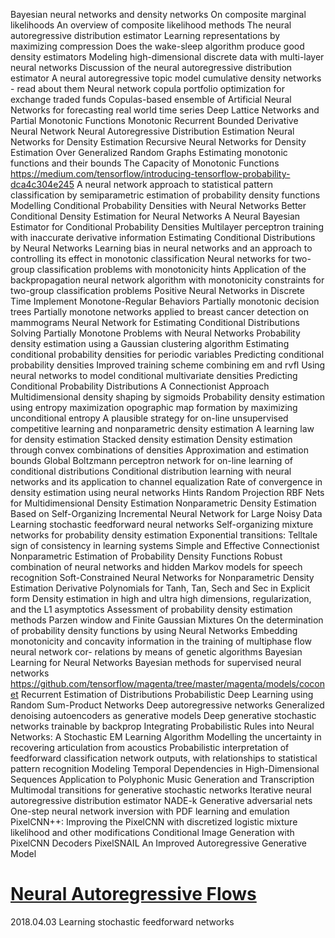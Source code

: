 Bayesian neural networks and density networks
On composite marginal likelihoods
An overview of composite likelihood methods
The neural autoregressive distribution estimator
Learning representations by maximizing compression
Does the wake-sleep algorithm produce good density estimators
Modeling high-dimensional discrete data with multi-layer neural networks
Discussion of the neural autoregressive distribution estimator
A neural autoregressive topic model
cumulative density networks - read about them
Neural network copula portfolio optimization for exchange traded funds
Copulas-based ensemble of Artificial Neural Networks for forecasting real world time series
Deep Lattice Networks and Partial Monotonic Functions
Monotonic Recurrent Bounded Derivative Neural Network
Neural Autoregressive Distribution Estimation
Neural Networks for Density Estimation
Recursive Neural Networks for Density Estimation Over Generalized Random Graphs
Estimating monotonic functions and their bounds
The Capacity of Monotonic Functions
https://medium.com/tensorflow/introducing-tensorflow-probability-dca4c304e245
A neural network approach to statistical pattern classification by semiparametric estimation of probability density functions
Modelling Conditional Probability Densities with Neural Networks
Better Conditional Density Estimation for Neural Networks
A Neural Bayesian Estimator for Conditional Probability Densities
Multilayer perceptron training with inaccurate derivative information
Estimating Conditional Distributions by Neural Networks
Learning bias in neural networks and an approach to controlling its effect in monotonic classification
Neural networks for two-group classification problems with monotonicity hints
Application of the backpropagation neural network algorithm with monotonicity constraints for two-group classification problems
Positive Neural Networks in Discrete Time Implement Monotone-Regular Behaviors
Partially monotonic decision trees
Partially monotone networks applied to breast cancer detection on mammograms
Neural Network for Estimating Conditional Distributions
Solving Partially Monotone Problems with Neural Networks
Probability density estimation using a Gaussian clustering algorithm
Estimating conditional probability densities for periodic variables
Predicting conditional probability densities Improved training scheme combining em and rvfl
Using neural networks to model conditional multivariate densities
Predicting Conditional Probability Distributions A Connectionist Approach
Multidimensional density shaping by sigmoids
Probability density estimation using entropy maximization
opographic map formation by maximizing unconditional entropy A plausible strategy for on-line unsupervised competitive learning and nonparametric density estimation
A learning law for density estimation
Stacked density estimation
Density estimation through convex combinations of densities Approximation and estimation bounds
Global Boltzmann perceptron network for on-line learning of conditional distributions
Conditional distribution learning with neural networks and its application to channel equalization
Rate of convergence in density estimation using neural networks
Hints
Random Projection RBF Nets for Multidimensional Density Estimation
Nonparametric Density Estimation Based on Self-Organizing Incremental Neural Network for Large Noisy Data
Learning stochastic feedforward neural networks
Self-organizing mixture networks for probability density estimation
Exponential transitions: Telltale sign of consistency in learning systems
Simple and Effective Connectionist Nonparametric Estimation of Probability Density Functions
Robust combination of neural networks and hidden Markov models for speech recognition
Soft-Constrained Neural Networks for Nonparametric Density Estimation
Derivative Polynomials for Tanh, Tan, Sech and Sec in Explicit form
Density estimation in high and ultra high dimensions, regularization, and the L1 asymptotics
Assessment of probability density estimation methods Parzen window and Finite Gaussian Mixtures
On the determination of probability density functions by using Neural Networks
Embedding monotonicity and concavity information in the training of multiphase flow neural network cor- relations by means of genetic algorithms
Bayesian Learning for Neural Networks
Bayesian methods for supervised neural networks
https://github.com/tensorflow/magenta/tree/master/magenta/models/coconet
Recurrent Estimation of Distributions
Probabilistic Deep Learning using Random Sum-Product Networks
Deep autoregressive networks
Generalized denoising autoencoders as generative models
Deep generative stochastic networks trainable by backprop
Integrating Probabilistic Rules into Neural Networks: A Stochastic EM Learning Algorithm 
Modelling the uncertainty in recovering articulation from acoustics
Probabilistic interpretation of feedforward classification network outputs, with relationships to statistical pattern recognition
Modeling Temporal Dependencies in High-Dimensional Sequences Application to Polyphonic Music Generation and Transcription
Multimodal transitions for generative stochastic networks
Iterative neural autoregressive distribution estimator NADE-k
Generative adversarial nets
One-step neural network inversion with PDF learning and emulation
PixelCNN++: Improving the PixelCNN with discretized logistic mixture likelihood and other modifications
Conditional Image Generation with PixelCNN Decoders
PixelSNAIL An Improved Autoregressive Generative Model
# [Neural Autoregressive Flows](https://arxiv.org/abs/1804.00779)
2018.04.03
Learning stochastic feedforward networks
